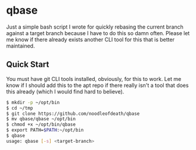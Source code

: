 # qbase
Just a simple bash script I wrote for quickly rebasing the current branch against a target branch because I have to do this so damn often. Please let me know if there already exists another CLI tool for this that is better maintained.

## Quick Start

You must have git CLI tools installed, obviously, for this to work. Let me know if I should add this to the apt repo if there really isn't a tool that does this already (which I would find hard to believe).

```bash
$ mkdir -p ~/opt/bin
$ cd ~/tmp
$ git clone https://github.com/noodleofdeath/qbase
$ mv qbase/qbase ~/opt/bin
$ chmod +x ~/opt/bin/qbase
$ export PATH=$PATH:~/opt/bin
$ qbase
usage: qbase [-s] <target-branch>
```
